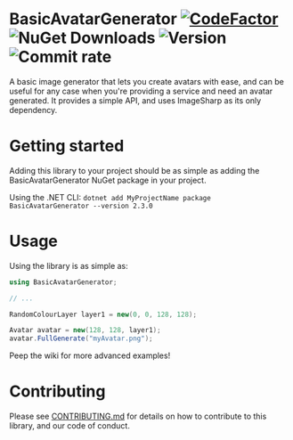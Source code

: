 # BasicAvatarGenerator [![CodeFactor](https://www.codefactor.io/repository/github/4techguns/basicavatargenerator/badge)](https://www.codefactor.io/repository/github/4techguns/basicavatargenerator) ![NuGet Downloads](https://img.shields.io/nuget/dt/BasicAvatarGenerator) ![Version](https://img.shields.io/nuget/v/BasicAvatarGenerator) ![Commit rate](https://img.shields.io/github/commit-activity/w/4techguns/BasicAvatarGenerator)
A basic image generator that lets you create avatars with ease, and can be useful for any case when you're providing a service and need an avatar generated.
It provides a simple API, and uses ImageSharp as its only dependency.



# Getting started

Adding this library to your project should be as simple as adding the BasicAvatarGenerator NuGet package in your project.

Using the .NET CLI:
`dotnet add MyProjectName package BasicAvatarGenerator --version 2.3.0`

# Usage

Using the library is as simple as:

```cs
using BasicAvatarGenerator;

// ...

RandomColourLayer layer1 = new(0, 0, 128, 128);

Avatar avatar = new(128, 128, layer1);
avatar.FullGenerate("myAvatar.png");

```

Peep the wiki for more advanced examples!

# Contributing
Please see [CONTRIBUTING.md](https://github.com/4techguns/BasicAvatarGenerator/blob/master/CONTRIBUTING.md) for details on how to contribute to this library, and our code of conduct.
